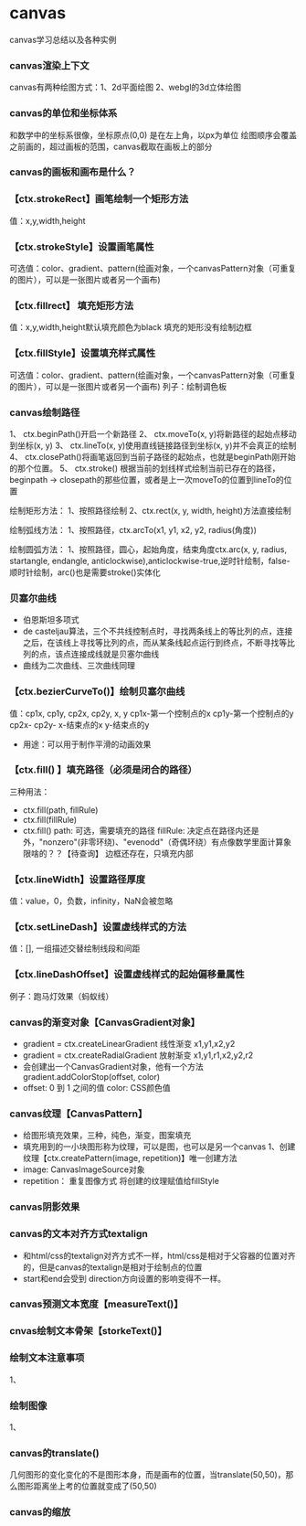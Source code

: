 # canvas
canvas学习总结以及各种实例

### canvas渲染上下文
  canvas有两种绘图方式：1、2d平面绘图 2、webgl的3d立体绘图

### canvas的单位和坐标体系
  和数学中的坐标系很像，坐标原点(0,0) 是在左上角，以px为单位
绘图顺序会覆盖之前画的，超过画板的范围，canvas截取在画板上的部分

### canvas的画板和画布是什么？

### 【ctx.strokeRect】画笔绘制一个矩形方法
  值：x,y,width,height

### 【ctx.strokeStyle】设置画笔属性
  可选值：color、gradient、pattern(绘画对象，一个canvasPattern对象（可重复的图片），可以是一张图片或者另一个画布)

### 【ctx.fillrect】 填充矩形方法
值：x,y,width,height默认填充颜色为black
填充的矩形没有绘制边框

### 【ctx.fillStyle】设置填充样式属性
  可选值：color、gradient、pattern(绘画对象，一个canvasPattern对象（可重复的图片），可以是一张图片或者另一个画布)
  列子：绘制调色板

### canvas绘制路径
  1、 ctx.beginPath()开启一个新路径
  2、 ctx.moveTo(x, y)将新路径的起始点移动到坐标(x, y)
  3、 ctx.lineTo(x, y)使用直线链接路径到坐标(x, y)并不会真正的绘制
  4、 ctx.closePath()将画笔返回到当前子路径的起始点，也就是beginPath刚开始的那个位置。
  5、 ctx.stroke() 根据当前的划线样式绘制当前已存在的路径，beginpath -> closepath的那些位置，或者是上一次moveTo的位置到lineTo的位置

绘制矩形方法：
  1、按照路径绘制
  2、ctx.rect(x, y, width, height)方法直接绘制

绘制弧线方法：
  1、按照路径，ctx.arcTo(x1, y1, x2, y2, radius(角度))

绘制圆弧方法：
  1、按照路径，圆心，起始角度，结束角度ctx.arc(x, y, radius, startangle, endangle, anticlockwise),anticlockwise-true,逆时针绘制，false-顺时针绘制，arc()也是需要stroke()实体化

### 贝塞尔曲线
- 伯恩斯坦多项式
- de casteljau算法，三个不共线控制点时，寻找两条线上的等比列的点，连接之后，在该线上寻找等比列的点，而从某条线起点运行到终点，不断寻找等比列的点，该点连接成线就是贝塞尔曲线
- 曲线为二次曲线、三次曲线同理

### 【ctx.bezierCurveTo()】绘制贝塞尔曲线
  值：cp1x, cp1y, cp2x, cp2y, x, y
  cp1x-第一个控制点的x
  cp1y-第一个控制点的y
  cp2x-
  cp2y-
  x-结束点的x
  y-结束点的y
- 用途：可以用于制作平滑的动画效果

### 【ctx.fill() 】填充路径（必须是闭合的路径）
  三种用法：
  - ctx.fill(path, fillRule)
  - ctx.fill(fillRule)
  - ctx.fill()
  path: 可选，需要填充的路径
  fillRule: 决定点在路径内还是外，"nonzero"(非零环绕)、"evenodd"（奇偶环绕）有点像数学里面计算象限啥的？？【待查询】
  边框还存在，只填充内部
  
### 【ctx.lineWidth】设置路径厚度
  值：value，0，负数，infinity，NaN会被忽略
  
### 【ctx.setLineDash】设置虚线样式的方法
  值：[], 一组描述交替绘制线段和间距
  
### 【ctx.lineDashOffset】设置虚线样式的起始偏移量属性
  
  例子：跑马灯效果（蚂蚁线）
  
### canvas的渐变对象【CanvasGradient对象】
 - gradient = ctx.createLinearGradient 线性渐变 x1,y1,x2,y2
 - gradient = ctx.createRadialGradient 放射渐变 x1,y1,r1,x2,y2,r2
 - 会创建出一个CanvasGradient对象，他有一个方法gradient.addColorStop(offset, color)
 -  offset: 0 到 1 之间的值
    color:  CSS颜色值
    
### canvas纹理【CanvasPattern】
 - 给图形填充效果，三种，纯色，渐变，图案填充
 - 填充用到的一小块图形称为纹理，可以是图，也可以是另一个canvas
1、创建纹理【ctx.createPattern(image, repetition)】唯一创建方法
  - image: CanvasImageSource对象
  - repetition： 重复图像方式
将创建的纹理赋值给fillStyle

### canvas阴影效果


### canvas的文本对齐方式textalign
- 和html/css的textalign对齐方式不一样，html/css是相对于父容器的位置对齐的，但是canvas的textalign是相对于绘制点的位置
- start和end会受到 direction方向设置的影响变得不一样。

### canvas预测文本宽度【measureText()】

### cnvas绘制文本骨架【storkeText()】

### 绘制文本注意事项
1、


### 绘制图像
1、

### canvas的translate()
几何图形的变化变化的不是图形本身，而是画布的位置，当translate(50,50)，那么图形距离坐上考的位置就变成了(50,50)

### canvas的缩放


 
    
  

  









